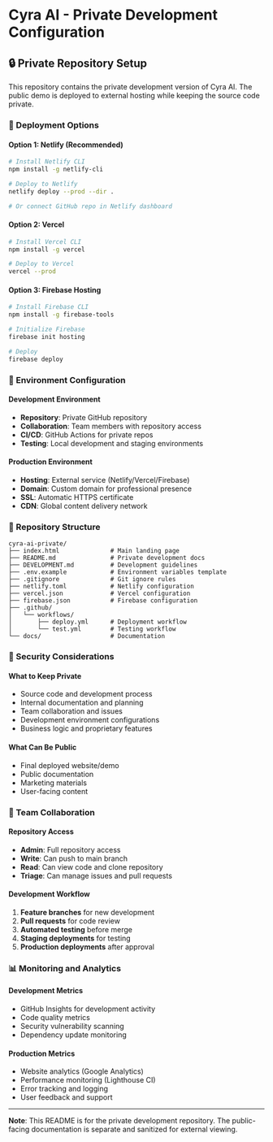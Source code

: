 # Cyra AI - Private Development Configuration

## 🔒 Private Repository Setup

This repository contains the private development version of Cyra AI. The public demo is deployed to external hosting while keeping the source code private.

### 🚀 Deployment Options

#### Option 1: Netlify (Recommended)
```bash
# Install Netlify CLI
npm install -g netlify-cli

# Deploy to Netlify
netlify deploy --prod --dir .

# Or connect GitHub repo in Netlify dashboard
```

#### Option 2: Vercel
```bash
# Install Vercel CLI
npm install -g vercel

# Deploy to Vercel
vercel --prod
```

#### Option 3: Firebase Hosting
```bash
# Install Firebase CLI
npm install -g firebase-tools

# Initialize Firebase
firebase init hosting

# Deploy
firebase deploy
```

### 🔧 Environment Configuration

#### Development Environment
- **Repository**: Private GitHub repository
- **Collaboration**: Team members with repository access
- **CI/CD**: GitHub Actions for private repos
- **Testing**: Local development and staging environments

#### Production Environment
- **Hosting**: External service (Netlify/Vercel/Firebase)
- **Domain**: Custom domain for professional presence
- **SSL**: Automatic HTTPS certificate
- **CDN**: Global content delivery network

### 📁 Repository Structure
```
cyra-ai-private/
├── index.html              # Main landing page
├── README.md               # Private development docs
├── DEVELOPMENT.md          # Development guidelines
├── .env.example            # Environment variables template
├── .gitignore              # Git ignore rules
├── netlify.toml            # Netlify configuration
├── vercel.json             # Vercel configuration
├── firebase.json           # Firebase configuration
├── .github/
│   └── workflows/
│       ├── deploy.yml      # Deployment workflow
│       └── test.yml        # Testing workflow
└── docs/                   # Documentation
```

### 🔐 Security Considerations

#### What to Keep Private
- Source code and development process
- Internal documentation and planning
- Team collaboration and issues
- Development environment configurations
- Business logic and proprietary features

#### What Can Be Public
- Final deployed website/demo
- Public documentation
- Marketing materials
- User-facing content

### 👥 Team Collaboration

#### Repository Access
- **Admin**: Full repository access
- **Write**: Can push to main branch
- **Read**: Can view code and clone repository
- **Triage**: Can manage issues and pull requests

#### Development Workflow
1. **Feature branches** for new development
2. **Pull requests** for code review
3. **Automated testing** before merge
4. **Staging deployments** for testing
5. **Production deployments** after approval

### 📊 Monitoring and Analytics

#### Development Metrics
- GitHub Insights for development activity
- Code quality metrics
- Security vulnerability scanning
- Dependency update monitoring

#### Production Metrics
- Website analytics (Google Analytics)
- Performance monitoring (Lighthouse CI)
- Error tracking and logging
- User feedback and support

---

**Note**: This README is for the private development repository. The public-facing documentation is separate and sanitized for external viewing.
